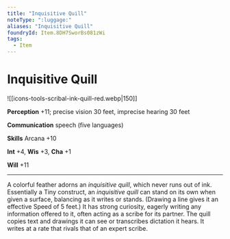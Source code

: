```yaml
---
title: "Inquisitive Quill"
noteType: ":luggage:"
aliases: "Inquisitive Quill"
foundryId: Item.8DH7SworBs081zWi
tags:
  - Item
---
```


# Inquisitive Quill
![[icons-tools-scribal-ink-quill-red.webp|150]]

**Perception** +11; precise vision 30 feet, imprecise hearing 30 feet

**Communication** speech (five languages)

**Skills** Arcana +10

**Int** +4, **Wis** +3, **Cha** +1

**Will** +11

* * *

A colorful feather adorns an _inquisitive quill_, which never runs out of ink. Essentially a Tiny construct, an _inquisitive quill_ can stand on its own when given a surface, balancing as it writes or stands. (Drawing a line gives it an effective Speed of 5 feet.) It has strong curiosity, eagerly writing any information offered to it, often acting as a scribe for its partner. The quill copies text and drawings it can see or transcribes dictation it hears. It writes at a rate that rivals that of an expert scribe.
